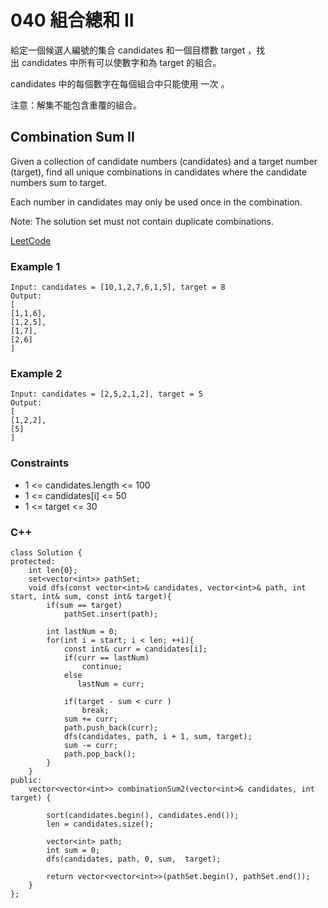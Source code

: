 # 040 組合總和 II

給定一個候選人編號的集合 candidates 和一個目標數 target ，找出 candidates 中所有可以使數字和為 target 的組合。

candidates 中的每個數字在每個組合中只能使用 一次 。

注意：解集不能包含重覆的組合。 

##  Combination Sum II

Given a collection of candidate numbers (candidates) and a target number (target), find all unique combinations in candidates where the candidate numbers sum to target.

Each number in candidates may only be used once in the combination.

Note: The solution set must not contain duplicate combinations.


[LeetCode](https://leetcode-cn.com/problems/combination-sum-ii/)

### Example 1

```
Input: candidates = [10,1,2,7,6,1,5], target = 8
Output: 
[
[1,1,6],
[1,2,5],
[1,7],
[2,6]
]
```

### Example 2

```
Input: candidates = [2,5,2,1,2], target = 5
Output: 
[
[1,2,2],
[5]
]
```

### Constraints

* 1 <= candidates.length <= 100
* 1 <= candidates[i] <= 50
* 1 <= target <= 30

### C++ 

```
class Solution {
protected:
    int len{0};
    set<vector<int>> pathSet;
    void dfs(const vector<int>& candidates, vector<int>& path, int start, int& sum, const int& target){
        if(sum == target)
            pathSet.insert(path);
        
        int lastNum = 0;
        for(int i = start; i < len; ++i){
            const int& curr = candidates[i];
            if(curr == lastNum)
                continue;
            else
               lastNum = curr;

            if(target - sum < curr )
                break;
            sum += curr;
            path.push_back(curr);            
            dfs(candidates, path, i + 1, sum, target);
            sum -= curr;
            path.pop_back();
        }
    }
public:
    vector<vector<int>> combinationSum2(vector<int>& candidates, int target) {

        sort(candidates.begin(), candidates.end());
        len = candidates.size();

        vector<int> path;
        int sum = 0;
        dfs(candidates, path, 0, sum,  target);

        return vector<vector<int>>(pathSet.begin(), pathSet.end());
    }
};
```

